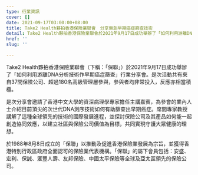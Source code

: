```yaml
---
type: 行業資訊
cover: []
date: 2021-09-17T03:00:00+08:00
title: Take2 Health夥拍香港保險業聯會　分享無創早期癌症篩查技術
detail: Take2 Health夥拍香港保險業聯會於2021年9月17日成功舉辦了「如何利用游離DNA分析技術作早期癌症篩查」行業分享會，參與者均非常投入，反應亦相當積極。
href: ''
slug: ''

---
```

Take2 Health夥拍香港保險業聯會（下稱：「保聯」）於2021年9月17日成功舉辦了「如何利用游離DNA分析技術作早期癌症篩查」行業分享會。是次活動共有來自37間保險公司、超過180名高級管理層參與，參與者均非常投入，反應亦相當積極。

是次分享會邀請了香港中文大學的資深病理學專家擔任主講嘉賓，為參會的業內人士介紹目前頂尖的次世代DNA測序技術如何有助篩查出早期癌症。席間專家教授講解了這種全球領先的技術的國際發展進程，並探討保險公司及其產品如何能一起創造協同效應，以建立社區與保險公司價值為目標，共同實現守護大眾健康的理想。

於1988年8月8日成立的「保聯」以推動及促進香港保險業發展為宗旨，並獲得香港特別行政區政府全面認可的保險業代表機構。「保聯」的屬下會員包括：安盛、宏利、保誠、滙豐人壽、友邦保險、中國太平保險等全球及亞太區領先的保險公司。